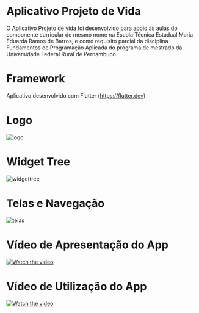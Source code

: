 # Aplicativo Projeto de Vida
O Aplicativo Projeto de vida foi desenvolvido para apoio às aulas do componente curricular de mesmo nome na Escola Técnica Estadual Maria Eduarda Ramos de Barros, e como requisito parcial da disciplina Fundamentos de Programação Aplicada do programa de mestrado da Universidade Federal Rural de Pernambuco.

# Framework
Aplicativo desenvolvido com Flutter (https://flutter.dev)

# Logo
![logo](https://user-images.githubusercontent.com/103005868/180209261-96db7f2b-2d71-4c2b-bb88-d158c6d86a85.jpg)

# Widget Tree
![widgettree](https://user-images.githubusercontent.com/103005868/180212296-76598d93-e6b1-496c-9662-fe196423a7a4.png)

# Telas e Navegação
![telas](https://user-images.githubusercontent.com/103005868/180216446-b32ef600-658d-456a-9d93-e77c61f44967.png)

# Vídeo de Apresentação do App
[![Watch the video](https://img.youtube.com/vi/zDGxAcvSzCo/maxresdefault.jpg)](https://www.powtoon.com/s/foKrVvDUdWX/1/m/s)

# Vídeo de Utilização do App
[![Watch the video](https://img.youtube.com/vi/aXAPLT9KECc&t=1s/0.jpg)](https://www.youtube.com/watch?v=aXAPLT9KECc)

